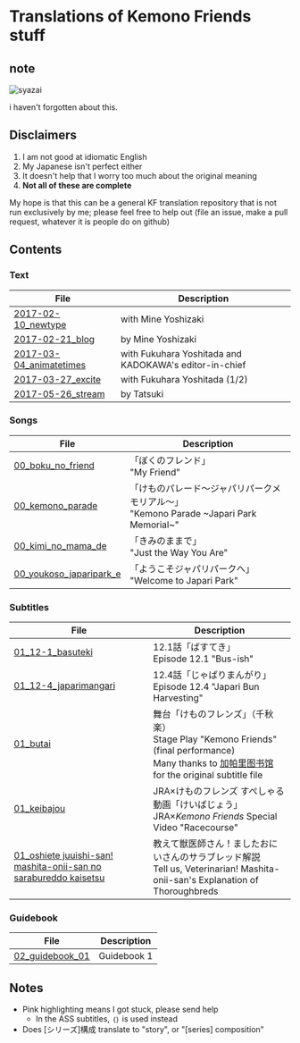 ﻿# Translations of Kemono Friends stuff

## note
![syazai](https://i.imgur.com/KxE9hKzm.jpg)

i haven't forgotten about this.

## Disclaimers
1. I am not good at idiomatic English
2. My Japanese isn't perfect either
3. It doesn't help that I worry too much about the original meaning
4. **Not all of these are complete**

My hope is that this can be a general KF translation repository that is not run exclusively by me; please feel free to help out (file an issue, make a pull request, whatever it is people do on github)

## Contents

### Text

| File | Description |
| - | - |
| [2017-02-10_newtype](https://vacaran2017.github.io/2017-02-10_newtype.html) | with Mine Yoshizaki |
| [2017-02-21_blog](https://vacaran2017.github.io/2017-02-21_blog.html) | by Mine Yoshizaki |
| [2017-03-04_animatetimes](https://vacaran2017.github.io/2017-03-04_animatetimes.html) | with Fukuhara Yoshitada and KADOKAWA's editor-in-chief |
| [2017-03-27_excite](https://vacaran2017.github.io/2017-03-27_excite.html) | with Fukuhara Yoshitada (1/2) |
| [2017-05-26_stream](https://vacaran2017.github.io/2017-05-26_stream.html) | by Tatsuki |

### Songs

| File | Description |
| - | - |
| [00_boku_no_friend](https://vacaran2017.github.io/00_boku_no_friend.html) | 「ぼくのフレンド」<br>"My Friend" |
| [00_kemono_parade](https://vacaran2017.github.io/00_kemono_parade.html) | 「けものパレード～ジャパリパークメモリアル～」<br>"Kemono Parade ~Japari Park Memorial~" |
| [00_kimi_no_mama_de](https://vacaran2017.github.io/00_kimi_no_mama_de.html) | 「きみのままで」<br>"Just the Way You Are" |
| [00_youkoso_japaripark_e](https://vacaran2017.github.io/00_youkoso_japaripark_e.html) | 「ようこそジャパリパークへ」<br>"Welcome to Japari Park" |

### Subtitles

| File | Description |
| - | - |
| [01_12-1_basuteki](https://vacaran2017.github.io/01_12-1_basuteki.ass) | 12.1話「ばすてき」<br>Episode 12.1 "Bus-ish" |
| [01_12-4_japarimangari](https://vacaran2017.github.io/01_12-4_japarimangari.ass) | 12.4話「じゃぱりまんがり」<br>Episode 12.4 "Japari Bun Harvesting" |
| [01_butai](https://vacaran2017.github.io/01_butai.ass) | 舞台「けものフレンズ」（千秋楽）<br>Stage Play "Kemono Friends" (final performance)<br>Many thanks to [加帕里图书馆](http://www.japari-cn.com/doku.php) for the original subtitle file |
| [01_keibajou](https://vacaran2017.github.io/01_keibajou.ass) | JRA×けものフレンズ すぺしゃる動画「けいばじょう」<br>JRA×*Kemono Friends* Special Video "Racecourse" |
| [01_oshiete juuishi-san! mashita-onii-san no sarabureddo kaisetsu](https://vacaran2017.github.io/01_oshiete%20juuishi-san!%20mashita-onii-san%20no%20sarabureddo%20kaisetsu.ass) | 教えて獣医師さん！ましたおにいさんのサラブレッド解説<br>Tell us, Veterinarian! Mashita-onii-san's Explanation of Thoroughbreds |

### Guidebook

| File | Description |
| - | - |
| [02_guidebook_01](https://vacaran2017.github.io/02_guidebook_01.html) | Guidebook 1 |

## Notes
- Pink highlighting means I got stuck, please send help
  - In the ASS subtitles, ```｛｝``` is used instead
- Does [シリーズ]構成 translate to "story", or "[series] composition"
